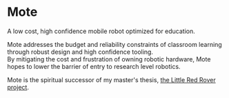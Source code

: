 # Mote

A low cost, high confidence mobile robot optimized for education.

Mote addresses the budget and reliability constraints of classroom learning through robust design and high confidence tooling.  
By mitigating the cost and frustration of owning robotic hardware, Mote hopes to lower the barrier of entry to research level robotics.

Mote is the spiritual successor of my master's thesis, [the Little Red Rover project](https://github.com/little-red-rover).
